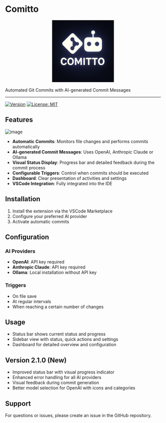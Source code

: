 # Comitto

<p align="center">
   <img src="comitto.png" alt="Comitto Logo" width="200"/>
 </p>

Automated Git Commits with AI-generated Commit Messages

 ---
[![Version](https://img.shields.io/badge/version-2.2.6-blue.svg)](https://marketplace.visualstudio.com/items?itemName=tilltmk.comitto)
[![License: MIT](https://img.shields.io/badge/License-MIT-yellow.svg)](https://opensource.org/licenses/MIT)
 
## Features

![image](https://github.com/user-attachments/assets/3fb666f0-114b-4bd3-a10d-b5eef0c667e8)

- **Automatic Commits**: Monitors file changes and performs commits automatically
- **AI-generated Commit Messages**: Uses OpenAI, Anthropic Claude or Ollama
- **Visual Status Display**: Progress bar and detailed feedback during the commit process
- **Configurable Triggers**: Control when commits should be executed
- **Dashboard**: Clear presentation of activities and settings
- **VSCode Integration**: Fully integrated into the IDE

## Installation

1. Install the extension via the VSCode Marketplace
2. Configure your preferred AI provider
3. Activate automatic commits

## Configuration

### AI Providers

- **OpenAI**: API key required
- **Anthropic Claude**: API key required
- **Ollama**: Local installation without API key

### Triggers

- On file save
- At regular intervals
- When reaching a certain number of changes

## Usage

- Status bar shows current status and progress
- Sidebar view with status, quick actions and settings
- Dashboard for detailed overview and configuration

## Version 2.1.0 (New)

- Improved status bar with visual progress indicator
- Enhanced error handling for all AI providers
- Visual feedback during commit generation
- Better model selection for OpenAI with icons and categories

## Support

For questions or issues, please create an issue in the GitHub repository.
